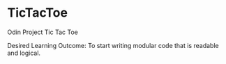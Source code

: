 # TicTacToe
Odin Project Tic Tac Toe

Desired Learning Outcome:
To start writing modular code that is readable and logical.